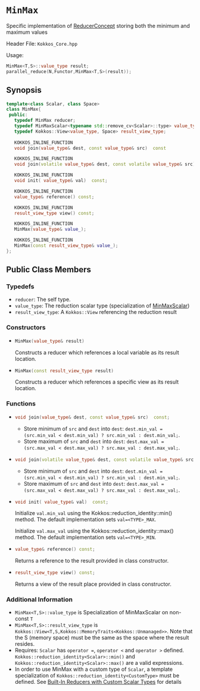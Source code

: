 # `MinMax`

Specific implementation of [ReducerConcept](ReducerConcept) storing both the minimum and maximum values

Header File: `Kokkos_Core.hpp`

Usage: 
```c++
MinMax<T,S>::value_type result;
parallel_reduce(N,Functor,MinMax<T,S>(result));
```

## Synopsis 
```c++
template<class Scalar, class Space>
class MinMax{
 public:
   typedef MinMax reducer;
   typedef MinMaxScalar<typename std::remove_cv<Scalar>::type> value_type;
   typedef Kokkos::View<value_type, Space> result_view_type;
   
   KOKKOS_INLINE_FUNCTION
   void join(value_type& dest, const value_type& src)  const

   KOKKOS_INLINE_FUNCTION
   void join(volatile value_type& dest, const volatile value_type& src) const;

   KOKKOS_INLINE_FUNCTION
   void init( value_type& val)  const;

   KOKKOS_INLINE_FUNCTION
   value_type& reference() const;

   KOKKOS_INLINE_FUNCTION
   result_view_type view() const;

   KOKKOS_INLINE_FUNCTION
   MinMax(value_type& value_);

   KOKKOS_INLINE_FUNCTION
   MinMax(const result_view_type& value_);
};
```

## Public Class Members

### Typedefs
   
 * `reducer`: The self type.
 * `value_type`: The reduction scalar type (specialization of [MinMaxScalar](MinMaxScalar))
 * `result_view_type`: A `Kokkos::View` referencing the reduction result 

### Constructors
 
 * ```c++
   MinMax(value_type& result)
   ```
   Constructs a reducer which references a local variable as its result location.  
 
 * ```c++
   MinMax(const result_view_type result)
   ```
   Constructs a reducer which references a specific view as its result location.

### Functions

 * ```c++
   void join(value_type& dest, const value_type& src)  const;
   ```
   - Store minimum of `src` and `dest` into `dest`:  `dest.min_val = (src.min_val < dest.min_val) ? src.min_val : dest.min_val;`.
   - Store maximum of `src` and `dest` into `dest`:  `dest.max_val = (src.max_val < dest.max_val) ? src.max_val : dest.max_val;`.
 * ```c++
   void join(volatile value_type& dest, const volatile value_type& src) const;
   ```
    - Store minimum of `src` and `dest` into `dest`:  `dest.min_val = (src.min_val < dest.min_val) ? src.min_val : dest.min_val;`.
   - Store maximum of `src` and `dest` into `dest`:  `dest.max_val = (src.max_val < dest.max_val) ? src.max_val : dest.max_val;`. 

 * ```c++
   void init( value_type& val)  const;
   ```
   Initialize `val.min_val` using the Kokkos::reduction_identity<Scalar>::min() method.  The default implementation sets `val=<TYPE>_MAX`.

   Initialize `val.max_val` using the Kokkos::reduction_identity<Index>::max() method.  The default implementation sets `val=<TYPE>_MIN`.

 * ```c++
   value_type& reference() const;
   ```
   Returns a reference to the result provided in class constructor.

 * ```c++
   result_view_type view() const;
   ```
   Returns a view of the result place provided in class constructor.

### Additional Information
   * `MinMax<T,S>::value_type` is Specialization of MinMaxScalar on non-const `T`
   * `MinMax<T,S>::result_view_type` is `Kokkos::View<T,S,Kokkos::MemoryTraits<Kokkos::Unmanaged>>`.  Note that the S (memory space) must be the same as the space where the result resides.
   * Requires: `Scalar` has `operator =`, `operator <` and `operator >` defined. `Kokkos::reduction_identity<Scalar>::min()` and `Kokkos::reduction_identity<Scalar>::max()` are a valid expressions. 
   * In order to use MinMax with a custom type of `Scalar`, a template specialization of `Kokkos::reduction_identity<CustomType>` must be defined.  See [Built-In Reducers with Custom Scalar Types](../../../ProgrammingGuide/Custom-Reductions:-Built-In-Reducers-with-Custom-Scalar-Types) for details
